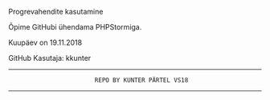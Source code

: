 Progrevahendite kasutamine

Õpime GitHubi ühendama PHPStormiga.


Kuupäev on 19.11.2018


GitHub Kasutaja: kkunter


---------------------------------------------------------------------------
                    
                    
                            REPO BY KÜNTER PÄRTEL VS18
                            
                            

---------------------------------------------------------------------------
